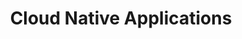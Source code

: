 ---
type: docs
title: "Cloud Native Applications"
linkTitle: "Applications"
description: "Learn about deploying applications into a Portefaix infrastructure"
weight: 20
categories: "HowTo"
---